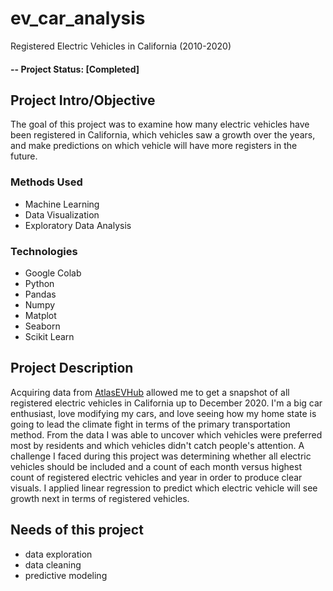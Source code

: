 # ev_car_analysis

Registered Electric Vehicles in California (2010-2020)


#### -- Project Status: [Completed]


## Project Intro/Objective
The goal of this project was to examine how many electric vehicles have been registered in California, which vehicles saw a growth over the years, and make predictions on which vehicle will have more registers in the future.


### Methods Used
* Machine Learning
* Data Visualization
* Exploratory Data Analysis


### Technologies
* Google Colab
* Python
* Pandas
* Numpy
* Matplot
* Seaborn
* Scikit Learn


## Project Description
Acquiring data from [AtlasEVHub](https://www.atlasevhub.com/materials/state-ev-registration-data/) allowed me to get a snapshot of all registered electric vehicles in California up to December 2020. I'm a big car enthusiast, love modifying my cars, and love seeing how my home state is going to lead the climate fight in terms of the primary transportation method. From the data I was able to uncover which vehicles were preferred most by residents and which vehicles didn't catch people's attention. A challenge I faced during this project was determining whether all electric vehicles should be included and a count of each month versus highest count of registered electric vehicles and year in order to produce clear visuals. I applied linear regression to predict which electric vehicle will see growth next in terms of registered vehicles.


## Needs of this project

- data exploration
- data cleaning
- predictive modeling
